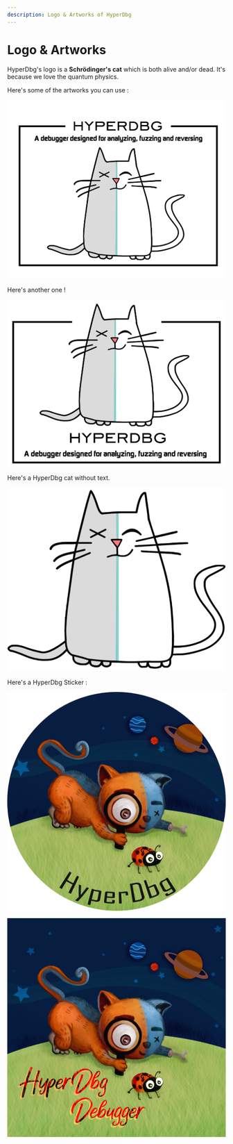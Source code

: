 ```yaml
---
description: Logo & Artworks of HyperDbg
---
```


# Logo & Artworks

HyperDbg's logo is a **Schrödinger's cat** which is both alive and/or dead. It's because we love the quantum physics.

Here's some of the artworks you can use :

![HyperDbg 1](../.gitbook/assets/artboard-2.png)

Here's another one !

![HyperDbg 2](../.gitbook/assets/artboard-1.png)

Here's a HyperDbg cat without text.

![HyperDbg 3](../.gitbook/assets/hyperdbg.png)

Here's a HyperDbg Sticker :

![HyperDbg&apos;s First Release Sticker](../.gitbook/assets/hyperdbg-cat.circle.png)

![HyperDbg&apos;s First Release Paint](../.gitbook/assets/hyperdbg-cat.jpg)

